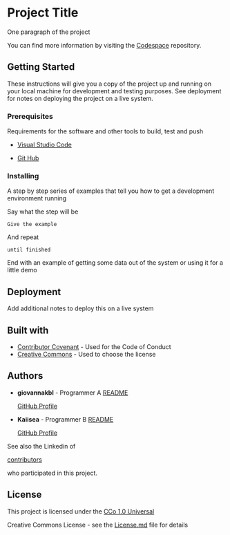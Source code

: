 # Project Title

One paragraph of the project 

You can find more information by visiting the [Codespace](https://codespaceacademy.com/) repository.

## Getting Started

These instructions will give you a copy of the project up and running on your local machine for development and testing purposes. See deployment for notes on deploying the project on a live system.

### Prerequisites

Requirements for the software and other tools to build, test and push 

- [Visual Studio Code](https://code.visualstudio.com/)

- [Git Hub](https://github.com/)

### Installing

A step by step series of examples that tell you how to get a development environment running

Say what the step will be

```
Give the example
```

And repeat

```
until finished
```

End with an example of getting some data out of the system or using it for a little demo

## Deployment

Add additional notes to deploy this on a live system

## Built with

- [Contributor Covenant](https://www.contributor-covenant.org/) - Used for the Code of Conduct
- [Creative Commons](https://creativecommons.org/) - Used to choose the license

## Authors

- **giovannakbl** - Programmer A [README](https://github.com/giovannakbl#hi-there-)

    [GitHub Profile](https://github.com/giovannakbl)

- **Kaiisea** - Programmer B [README](https://github.com/kaiisea#im-currently-working-in-improve-it-see-you-soon-/)

    [GitHub Profile](https://github.com/Kaiisea)

See also the Linkedin of

[contributors](https://www.linkedin.com/in/www.linkedin.com/in/antonio-cebri%C3%A1n-mesa)

who participated in this project.

## License

This project is licensed under the [CCo 1.0 Universal](https://google.com)

Creative Commons License - see the [License.md](https://google.com) file for details